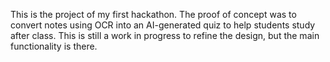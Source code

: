 This is the project of my first hackathon. The proof of concept was to convert notes using OCR into an AI-generated quiz to help students study after class. 
This is still a work in progress to refine the design, but the main functionality is there.
